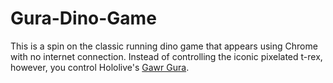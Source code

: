 # Gura-Dino-Game

This is a spin on the classic running dino game that appears using Chrome with no internet connection. Instead of controlling the iconic pixelated t-rex, however, you control Hololive's [Gawr Gura](https://www.youtube.com/channel/UCoSrY_IQQVpmIRZ9Xf-y93g).
